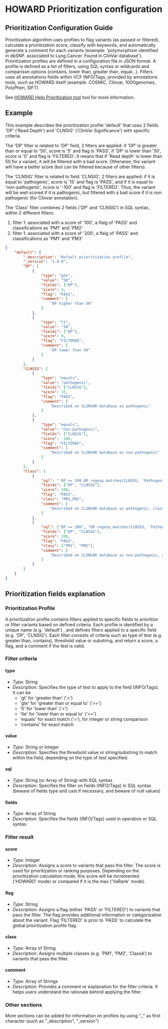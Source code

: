 # HOWARD Prioritization configuration

## Prioritization Configuration Guide

Prioritization algorithm uses profiles to flag variants (as passed or filtered), calculate a prioritization score, classify with keywords, and automatically generate a comment for each variants (example: 'polymorphism identified in dbSNP. associated to Lung Cancer. Found in ClinVar database'). Prioritization profiles are defined in a configuration file in JSON format. A profile is defined as a list of filters, using SQL syntax or wildcards and comparison options (contains, lower than, greater than, equal...). Filters uses all annotations fields within VCF INFO/Tags, provided by annotations tools, such as HOWARD itself (example: COSMIC, Clinvar, 1000genomes, PolyPhen, SIFT). 

See [HOWARD Help Prioritization tool](help.md#prioritization-tool) tool for more information.

## Example

This example describes the prioritization profile 'default' that uses 2 fields 'DP' ('Read Depth') and 'CLNSIG' ('ClinVar Significance') with specific criteria.

The 'DP' filter is related to 'DP' field, 2 filters are applied: if 'DP' is greater than or equal to '50', score is '5' and flag is 'PASS', if 'DP' is lower than '50', score is '0' and flag is 'FILTERED'. It means that if 'Read depth' is lower than 50 for a variant, it will be filtered with a bad score. Otherwise, the variant will have a better score (but can be filtered because of other filters).

The 'CLNSIG' filter is related to field 'CLNSIG', 2 filters are applied: if it is equal to 'pathogenic', score is '15' and flag is 'PASS', and if it is equal to 'non-pathogenic', score is '-100' and flag is 'FILTERED'. Thus, the variant will be well scored if it is pathogenic, but filtered with a bad score if it is non pathogenic (for Clinvar annotation).

The 'Class' filter combines 2 fields ('DP' and 'CLNSIG') in SQL syntax, within 2 different filters:
1. filter 1: associated with a score of '100', a lfalg of 'PASS' and classifications as 'PM1' and 'PM2'
2. filter 1: associated with a score of '200', a lfalg of 'PASS' and classifications as 'PM1' and 'PM3'


```json
{
    "default": {
        "_description": "Default prioritization profile",
        "_version": "1.0.0",
        "DP": [
            {
                "type": "gte",
                "value": "50",
                "fields": ["DP"],
                "score": 5,
                "flag": "PASS",
                "comment": [
                    "DP higher than 50"
                ]
            },
            {
                "type": "lt",
                "value": "50",
                "fields": ["DP"],
                "score": 0,
                "flag": "FILTERED",
                "comment": [
                    "DP lower than 50"
                ]
            }
        ],
        "CLNSIG": [
            {
                "type": "equals",
                "value": "pathogenic",
                "fields": ["CLNSIG"],
                "score": 15,
                "flag": "PASS",
                "comment": [
                    "Described on CLINVAR database as pathogenic"
                ]
            },
            {
                "type": "equals",
                "value": "non-pathogenic",
                "fields": ["CLNSIG"],
                "score": -100,
                "flag": "FILTERED",
                "comment": [
                    "Described on CLINVAR database as non-pathogenic"
                ]
            }
        ],
        "Class": [
            {
                "sql": " DP >= 100 OR regexp_matches(CLNSIG, 'Pathogenic') ",
                "fields": ["DP", "CLNSIG"],
                "score": 100,
                "flag": "PASS",
                "class": "PM1,PM2",
                "comment": [
                    "Described on CLINVAR database as pathogenic, classified as PM1 and PM2"
                ]
            },
            {
                "sql": ["DP >= 200", "OR regexp_matches(CLNSIG, 'Pathogenic')"],
                "fields": ["DP", "CLNSIG"],
                "score": 200,
                "flag": "PASS",
                "class": ["PM1", "PM2"],
                "comment": [
                    "Described on CLINVAR database as non-pathogenic, classified as PM1 and PM3"
                ]
            }
        ]
    }
}

```

## Prioritization fields explanation

### Prioritization Profile

A prioritization profile contains filters applied to specific fields to prioritize or filter variants based on defined criteria. Each profile is identified by a unique name (e.g. 'default') , and defines filters applied to a specific field (e.g. 'DP', 'CLNSIG'). Each filter consists of criteria such as type of test (e.g. greater than, contains), threshold value or substring, and return a score, a flag, and a comment if the test is valid.

### Filter criteria

#### type
  - *Type:* String
  - *Description:* Specifies the type of test to apply to the field (INFO/Tags). It can be 
     - 'gt' for 'greater than' ('>')
     - 'gte' for 'greater than or equal to' ('>=')
     - 'lt' for 'lower than' ('<')
     - 'lte' for 'lower than or equal to' ('<=')
     - 'equals' for exact match ('='), for integer or string comparison
     - 'contains' for exact match

#### value
  - *Type:* String or Integer
  - *Description:* Specifies the threshold value or string/substring to match within the field, depending on the type of test specified.

#### sql
  - *Type:* String (or Array of String) with SQL syntax
  - *Description:* Specifies the filter on fields (INFO/Tags) in SQL syntax (beware of fields type and cast if necessary, and beware of null values)

#### fields
  - *Type:* Array of String
  - *Description:* Specifies the fields (INFO/Tags) used in operation or SQL syntax.

### Filter result

#### score
  - *Type:* Integer
  - *Description:* Assigns a score to variants that pass the filter. The score is used for prioritization or ranking purposes. Depending on the prioritization calculation mode, this score will be incremented ('HOWARD' mode) or compared if it is the max ('VaRank' mode).

#### flag
  - *Type:* String
  - *Description:* Assigns a flag (either 'PASS' or 'FILTERED') to variants that pass the filter. The flag provides additional information or categorization about the variant. Flag 'FILTERED' is prior to 'PASS' to calculate the global prioritization profile flag. 

#### class
  - *Type:* Array of String
  - *Description:* Assigns multiple classes (e.g. 'PM1', 'PM2', 'ClassA') to variants that pass the filter. 

#### comment
  - *Type:* Array of Strings
  - *Description:* Provides a comment or explanation for the filter criteria. It helps users understand the rationale behind applying the filter.

### Other sections
More sections can be added for information on profiles by using "_" as first character (such as "_description", "_version")
